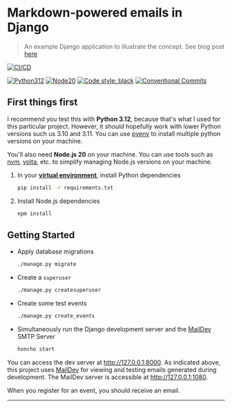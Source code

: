 # Markdown-powered emails in Django

> An example Django application to illustrate the concept. See blog post [here](https://blog.victor.co.zm/markdown-powered-emails-in-django)

[![CI/CD](https://github.com/engineervix/blog-post--django-markdown-powered-emails/actions/workflows/main.yml/badge.svg)](https://github.com/engineervix/blog-post--django-markdown-powered-emails/actions/workflows/main.yml)

[![Python312](https://img.shields.io/badge/python-3.12-brightgreen.svg)](https://www.python.org/downloads/release/python-3120/)
[![Node20](https://img.shields.io/badge/Node-v20-teal.svg)](https://nodejs.org/en/blog/release/v20.0.0)
[![Code style: black](https://img.shields.io/badge/code%20style-black-000000.svg)](https://github.com/psf/black)
[![Conventional Commits](https://img.shields.io/badge/Conventional%20Commits-1.0.0-yellow.svg)](https://conventionalcommits.org)

## First things first

I recommend you test this with **Python 3.12**, because that's what I used for this particular project. However, it _should_ hopefully work with lower Python versions such us 3.10 and 3.11. You can use [pyenv](https://github.com/pyenv/pyenv) to install multiple python versions on your machine.

You'll also need **Node.js 20** on your machine. You can use tools such as [nvm](https://github.com/nvm-sh/nvm), [volta](https://volta.sh/), etc. to simplify managing Node.js versions on your machine.

1. In your [**virtual environment**](https://realpython.com/python-virtual-environments-a-primer/), install Python dependencies

   ```bash
   pip install -r requirements.txt
   ```

2. Install Node.js dependencies

   ```bash
   npm install
   ```

## Getting Started

- Apply database migrations

  ```bash
  ./manage.py migrate
  ```

- Create a `superuser`

  ```bash
  ./manage.py createsuperuser
  ```

- Create some test events

  ```bash
  ./manage.py create_events
  ```

- Simultaneously run the Django development server and the [MailDev](https://github.com/maildev/maildev) SMTP Server

  ```bash
  honcho start
  ```

You can access the dev server at <http://127.0.0.1:8000>. As indicated above, this project uses [MailDev](https://github.com/maildev/maildev) for viewing and testing emails generated during development. The MailDev server is accessible at <http://127.0.0.1:1080>.

When you register for an event, you should receive an email.

---
